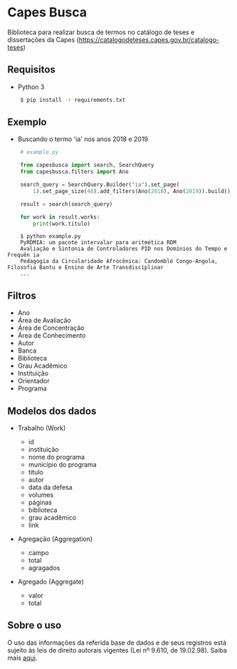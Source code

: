 # Capes Busca

Biblioteca para realizar busca de termos no catálogo de teses e dissertações da Capes (https://catalogodeteses.capes.gov.br/catalogo-teses)

## Requisitos

- Python 3

```sh
    $ pip install -r requirements.txt
```

## Exemplo

- Buscando o termo 'ia' nos anos 2018 e 2019

```python
    # example.py

    from capesbusca import search, SearchQuery
    from capesbusca.filters import Ano

    search_query = SearchQuery.Builder("ia").set_page(
        1).set_page_size(40).add_filters(Ano(2018), Ano(2019)).build()

    result = search(search_query)

    for work in result.works:
        print(work.titulo)
```

```
    $ python example.py
    PyRDMIA: um pacote intervalar para aritmética RDM
    Avaliação e Sintonia de Controladores PID nos Domínios do Tempo e Frequên ia
    Pedagogia da Circularidade Afrocênica: Candomblé Congo-Angola, Filosofia Bantu e Ensino de Arte Transdisciplinar
    ...
```

## Filtros

- Ano
- Área de Avaliação
- Área de Concentração
- Área de Conhecimento
- Autor
- Banca
- Biblioteca
- Grau Acadêmico
- Instituição
- Orientador
- Programa

## Modelos dos dados

- Trabalho (Work)

  - id
  - instituição
  - nome do programa
  - município do programa
  - título
  - autor
  - data da defesa
  - volumes
  - páginas
  - biblioteca
  - grau acadêmico
  - link

- Agregação (Aggregation)

  - campo
  - total
  - agragados

- Agregado (Aggregate)

  - valor
  - total

## Sobre o uso

O uso das informações da referida base de dados e de seus registros está sujeito às leis de direito autorais vigentes (Lei nº 9.610, de 19.02.98). Saiba mais [aqui](https://sdi.capes.gov.br/banco-de-teses/02_bt_sobre.html).

